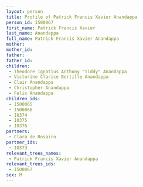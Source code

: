 ```yaml
---
layout: person
title: Profile of Patrick Francis Xavier Anandappa
person_id: I500067
first_name: Patrick Francis Xavier
last_name: Anandappa
full_name: Patrick Francis Xavier Anandappa
mother: 
mother_id: 
father: 
father_id: 
children:
 - Theodore Ignatius Anthony "Tiddy" Anandappa
 - Victorine Clarice Bertille Anandappa
 - Clair Anandappa
 - Christopher Anandappa
 - Felix Anandappa
children_ids:
 - I500065
 - I500066
 - I0374
 - I0375
 - I0376
partners:
 - Clara de Rosairo
partner_ids:
 - I0373
relevant_trees_names:
 - Patrick Francis Xavier Anandappa
relevant_trees_ids:
 - I500067
sex: M
---
```


